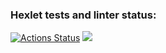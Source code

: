 ### Hexlet tests and linter status:
[![Actions Status](https://github.com/Karzoug/python-project-lvl1/workflows/hexlet-check/badge.svg)](https://github.com/Karzoug/python-project-lvl1/actions)
<a href="https://codeclimate.com/github/codeclimate/codeclimate/maintainability"><img src="https://api.codeclimate.com/v1/badges/a99a88d28ad37a79dbf6/maintainability" /></a>